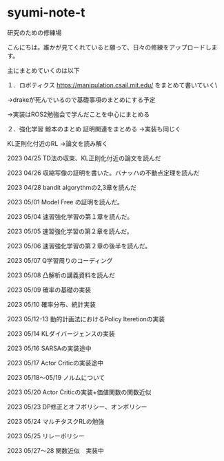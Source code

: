 # syumi-note-t
研究のための修練場

こんにちは。誰かが見てくれていると願って、日々の修練をアップロードします。

主にまとめていくのは以下

１．ロボティクス
https://manipulation.csail.mit.edu/
をまとめて書いていく\

->drakeが死んでいるので基礎事項のまとめにする予定

->実装はROS2勉強会で学んだことを中心にまとめる

２．強化学習
鯨本のまとめ
証明関連をまとめる
->実装も同じく

KL正則化付近のRL
->論文を読み解く

2023 04/25 TD法の収束、KL正則化付近の論文を読んだ

2023 04/26 収縮写像の証明を書いた。バナッハの不動点定理を読んだ

2023 04/28 bandit algorythmの2,3章を読んだ

2023 05/01 Model Free の証明を読んだ。

2023 05/04 速習強化学習の第１章を読んだ。

2023 05/05 速習強化学習の第２章を読んだ。

2023 05/06 速習強化学習の第２章の後半を読んだ。

2023 05/07 Q学習周りのコーディング

2023 05/08 凸解析の講義資料を読んだ

2023 05/09 確率の基礎の実装

2023 05/10 確率分布、統計実装

2023 05/12-13 動的計画法におけるPolicy Iteretionの実装 

2023 05/14 KLダイバージェンスの実装

2023 05/16 SARSAの実装途中

2023 05/17 Actor Criticの実装途中

2023 05/18～05/19 ノルムについて

2023 05/20 Actor Criticの実装+価値関数の関数近似

2023 05/23  DP修正とオフポリシー、オンポリシー

2023 05/24  マルチタスクRLの勉強

2023 05/25 リレーポリシー

2023 05/27～28 関数近似　実装中
